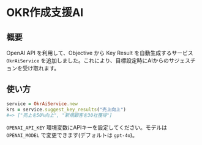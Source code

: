 # OKR作成支援AI

## 概要
OpenAI API を利用して、Objective から Key Result を自動生成するサービス `OkrAiService` を追加しました。これにより、目標設定時にAIからのサジェスチョンを受け取れます。

## 使い方
```ruby
service = OkrAiService.new
krs = service.suggest_key_results("売上向上")
#=> ["売上を50%向上", "新規顧客を30社獲得"]
```
`OPENAI_API_KEY` 環境変数にAPIキーを設定してください。モデルは `OPENAI_MODEL` で変更できます(デフォルトは `gpt-4o`)。
